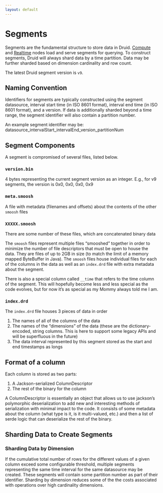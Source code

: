 ```yaml
---
layout: default
---
```

Segments
========

Segments are the fundamental structure to store data in Druid. [Compute](Compute.html) and [Realtime](Realtime.html) nodes load and serve segments for querying. To construct segments, Druid will always shard data by a time partition. Data may be further sharded based on dimension cardinality and row count.

The latest Druid segment version is `v9`.

Naming Convention
-----------------

Identifiers for segments are typically constructed using the segment datasource, interval start time (in ISO 8601 format), interval end time (in ISO 8601 format), and a version. If data is additionally sharded beyond a time range, the segment identifier will also contain a partition number.

An example segment identifier may be:
datasource\_intervalStart\_intervalEnd\_version\_partitionNum

Segment Components
------------------

A segment is compromised of several files, listed below.

### `version.bin`

4 bytes representing the current segment version as an integer. E.g., for v9 segments, the version is 0x0, 0x0, 0x0, 0x9

### `meta.smoosh`

A file with metadata (filenames and offsets) about the contents of the other `smoosh` files

### `XXXXX.smoosh`

There are some number of these files, which are concatenated binary data

The `smoosh` files represent multiple files “smooshed” together in order to minimize the number of file descriptors that must be open to house the data. They are files of up to 2GB in size (to match the limit of a memory mapped ByteBuffer in Java). The `smoosh` files house individual files for each of the columns in the data as well as an `index.drd` file with extra metadata about the segment.

There is also a special column called `__time` that refers to the time column of the segment. This will hopefully become less and less special as the code evolves, but for now it’s as special as my Mommy always told me I am.

### `index.drd`

The `index.drd` file houses 3 pieces of data in order

1.  The names of all of the columns of the data
2.  The names of the “dimensions” of the data (these are the dictionary-encoded, string columns. This is here to support some legacy APIs and will be superfluous in the future)
3.  The data interval represented by this segment stored as the start and end timestamps as longs

Format of a column
------------------

Each column is stored as two parts:

1.  A Jackson-serialized ColumnDescriptor
2.  The rest of the binary for the column

A ColumnDescriptor is essentially an object that allows us to use jackson’s polymorphic deserialization to add new and interesting methods of serialization with minimal impact to the code. It consists of some metadata about the column (what type is it, is it multi-valued, etc.) and then a list of serde logic that can deserialize the rest of the binary.

Sharding Data to Create Segments
--------------------------------

### Sharding Data by Dimension

If the cumulative total number of rows for the different values of a given column exceed some configurable threshold, multiple segments representing the same time interval for the same datasource may be created. These segments will contain some partition number as part of their identifier. Sharding by dimension reduces some of the the costs associated with operations over high cardinality dimensions.

